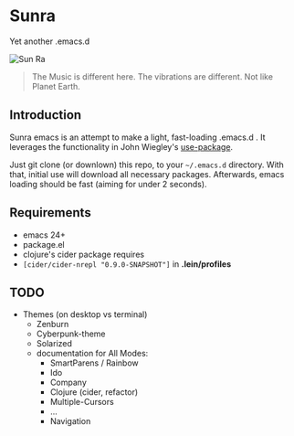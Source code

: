 # Sunra

Yet another .emacs.d 

![Sun Ra](http://www.sensitiveskinmagazine.com/wp-content/images/blog/sun-ra.jpg)

> The Music is different here. The vibrations are different. Not like Planet Earth.


## Introduction

Sunra emacs is an attempt to make a light, fast-loading .emacs.d . It leverages the functionality in John Wiegley's [use-package](https://github.com/jwiegley/use-package).

Just git clone (or downlown) this repo, to your `~/.emacs.d` directory. With that, initial use will download all necessary packages. Afterwards, emacs loading should be fast (aiming for under 2 seconds).


## Requirements

- emacs 24+
- package.el
- clojure's cider package requires
- `[cider/cider-nrepl "0.9.0-SNAPSHOT"]` in **.lein/profiles**


## TODO

- Themes (on desktop vs terminal)
  - Zenburn
  - Cyberpunk-theme
  - Solarized
  - documentation for All Modes: 
    - SmartParens / Rainbow
    - Ido
    - Company
    - Clojure (cider, refactor)
    - Multiple-Cursors
    - ...
    - Navigation

